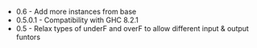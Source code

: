 * 0.6 - Add more instances from base
* 0.5.0.1 - Compatibility with GHC 8.2.1
* 0.5 - Relax types of underF and overF to allow different input & output funtors
